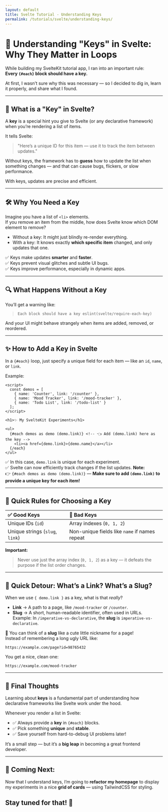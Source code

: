 ```yaml
---
layout: default
title: Svelte Tutorial - Understanding Keys
permalink: /tutorials/svelte/understanding-keys/
---
```


# 🔑 Understanding "Keys" in Svelte: Why They Matter in Loops

While building my SvelteKit tutorial app, I ran into an important rule:  
**Every `{#each}` block should have a key.**

At first, I wasn’t sure why this was necessary — so I decided to dig in, learn it properly, and share what I found.

---

## 🧠 What is a "Key" in Svelte?

A **key** is a special hint you give to Svelte (or any declarative framework) when you’re rendering a list of items.

It tells Svelte:  
> "Here’s a unique ID for this item — use it to track the item between updates."

Without keys, the framework has to **guess** how to update the list when something changes — and that can cause bugs, flickers, or slow performance.

With keys, updates are precise and efficient.

---

## 🛠 Why You Need a Key

Imagine you have a list of `<li>` elements.  
If you remove an item from the middle, how does Svelte know which DOM element to remove?

- Without a key: It might just blindly re-render everything.
- With a key: It knows exactly **which specific item** changed, and only updates that one.

✅ Keys make updates **smarter** and **faster**.  
✅ Keys prevent visual glitches and subtle UI bugs.  
✅ Keys improve performance, especially in dynamic apps.

---

## 🔍 What Happens Without a Key

You’ll get a warning like:

> `Each block should have a key eslint(svelte/require-each-key)`

And your UI might behave strangely when items are added, removed, or reordered.

---

## ✨ How to Add a Key in Svelte

In a `{#each}` loop, just specify a unique field for each item — like an `id`, `name`, or `link`.

Example:

```svelte
<script>
  const demos = [
    { name: 'Counter', link: '/counter' },
    { name: 'Mood Tracker', link: '/mood-tracker' },
    { name: 'Todo List', link: '/todo-list' }
  ];
</script>

<h1>✨ My SvelteKit Experiments</h1>

<ul>
  {#each demos as demo (demo.link)} <!-- 👈 Add (demo.link) here as the key -->
    <li><a href={demo.link}>{demo.name}</a></li>
  {/each}
</ul>
```

✅ In this case, `demo.link` is unique for each experiment.  
✅ Svelte can now efficiently track changes if the list updates.
**Note:**  
👉 `{#each demos as demo (demo.link)}` — **Make sure to add `(demo.link)` to provide a unique key for each item!**


---

## 🧠 Quick Rules for Choosing a Key

| ✅ Good Keys        | 🚫 Bad Keys         |
|:--------------------|:-------------------|
| Unique IDs (`id`)    | Array indexes (`0, 1, 2`) |
| Unique strings (`slug`, `link`) | Non-unique fields like `name` if names repeat |

**Important:**  
> Never use just the array index (`0, 1, 2`) as a key — it defeats the purpose if the list order changes.

---
## 🐾 Quick Detour: What’s a Link? What’s a Slug?

When we use `{ demo.link }` as a key, what is that *really*?

- **Link** → A path to a page, like `/mood-tracker` or `/counter`.  
- **Slug** → A short, human-readable identifier, often used in URLs.  
  Example: In `/imperative-vs-declarative`, the **slug** is `imperative-vs-declarative`.

🔗 You can think of a **slug** like a cute little nickname for a page!  
Instead of remembering a long ugly URL like:

```plaintext
https://example.com/page?id=98765432
```
You get a nice, clean one:
```plaintext
https://example.com/mood-tracker
```
---
## 💬 Final Thoughts

Learning about **keys** is a fundamental part of understanding how declarative frameworks like Svelte work under the hood.

Whenever you render a list in Svelte:

- ✅ Always provide a **key** in `{#each}` blocks.
- ✅ Pick something **unique** and **stable**.
- ✅ Save yourself from hard-to-debug UI problems later!

It’s a small step — but it’s a **big leap** in becoming a great frontend developer.

---

## 🧩 Coming Next:

Now that I understand keys, I’m going to **refactor my homepage** to display my experiments in a nice **grid of cards** — using TailwindCSS for styling.  

Stay tuned for that! 🎨
---
